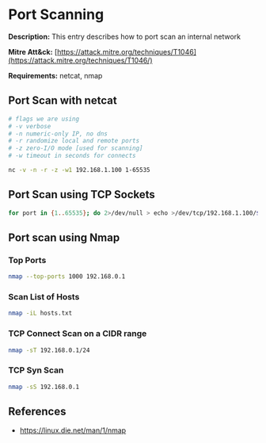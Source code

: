 # Port Scanning

**Description:** This entry describes how to port scan an internal network

**Mitre Att&ck:** [https://attack.mitre.org/techniques/T1046](https://attack.mitre.org/techniques/T1046/)

**Requirements:** netcat, nmap

## Port Scan with netcat

```sh
# flags we are using
# -v verbose
# -n numeric-only IP, no dns
# -r randomize local and remote ports
# -z zero-I/O mode [used for scanning]
# -w timeout in seconds for connects

nc -v -n -r -z -w1 192.168.1.100 1-65535
```

## Port Scan using TCP Sockets

```sh
for port in {1..65535}; do 2>/dev/null > echo >/dev/tcp/192.168.1.100/$port && echo "[*] Port $port is open"; done
```

## Port scan using Nmap

### Top Ports

```sh
nmap --top-ports 1000 192.168.0.1
```

### Scan List of Hosts

```sh
nmap -iL hosts.txt 
```

### TCP Connect Scan on a CIDR range

```sh
nmap -sT 192.168.0.1/24
```

### TCP Syn Scan

```sh
nmap -sS 192.168.0.1
```

## References
* https://linux.die.net/man/1/nmap
